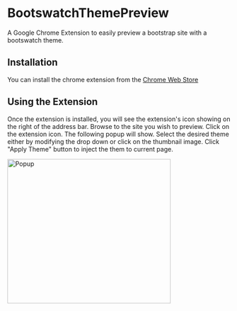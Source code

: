 # BootswatchThemePreview
A Google Chrome Extension to easily preview a bootstrap site with a bootswatch theme.

## Installation
You can install the chrome extension from the [Chrome Web Store](https://chrome.google.com/webstore/detail/bootswatch-theme-preview/aofaomjbjogflcnocpegalbogjamfbhp)

## Using the Extension
Once the extension is installed, you will see the extension's icon showing on the right of the address bar. Browse to the site you wish to preview. Click on the extension icon. The following popup will show. Select the desired theme either by modifying the drop down or click on the thumbnail image. Click "Apply Theme" button to inject the them to current page.

<img src="https://raw.github.com/vincechan/BootswatchThemePreview/master/screenshots/popup.png" alt="Popup" width="369" height="326">
